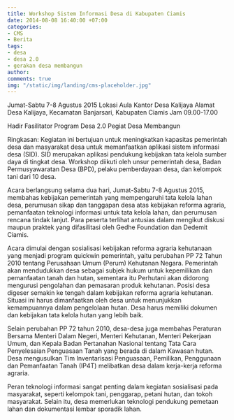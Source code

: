 ```yaml
---
title: Workshop Sistem Informasi Desa di Kabupaten Ciamis
date: 2014-08-08 16:40:00 +07:00
categories:
- CMS
- Berita
tags:
- desa
- desa 2.0
- gerakan desa membangun
author: 
comments: true
img: "/static/img/landing/cms-placeholder.jpg"
---
```


Jumat-Sabtu     7-8 Agustus 2015
Lokasi     Aula Kantor Desa Kalijaya
Alamat     Desa Kalijaya, Kecamatan Banjarsari, Kabupaten Ciamis
Jam     09.00-17.00

Hadir
Fasilitator Program Desa 2.0
Pegiat Desa Membangun

Ringkasan:
Kegiatan ini bertujuan untuk meningkatkan kapasitas pemerintah desa dan masyarakat desa untuk memanfaatkan aplikasi sistem informasi desa (SID). SID merupakan aplikasi pendukung kebijakan tata kelola sumber daya di tingkat desa. Workshop diikuti oleh unsur pemerintah desa, Badan Permusyawaratan Desa (BPD), pelaku pemberdayaan desa, dan kelompok tani dari 10 desa.

Acara berlangsung selama dua hari, Jumat-Sabtu 7-8 Agustus 2015, membahas kebijakan pemerintah yang mempengaruhi tata kelola lahan desa, perumusan sikap dan tanggapan desa atas kebijakan reforma agraria, pemanfaatan teknologi informasi untuk tata kelola lahan, dan perumusan rencana tindak lanjut. Para peserta terlihat antusias dalam mengikut diskusi maupun praktek yang difasilitasi oleh Gedhe Foundation dan Dedemit Ciamis.

Acara dimulai dengan sosialisasi kebijakan reforma agraria kehutanaan yang menjadi program quickwin pemerintah, yaitu perubahan PP 72 Tahun 2010 tentang Perusahaan Umum (Perum) Kehutanan Negara. Pemerintah akan mendudukkan desa sebagai subjek hukum untuk kepemilikan dan pemanfaatan tanah dan hutan, sementara itu Perhutani akan didorong mengurusi pengolahan dan pemasaran produk kehutanan. Posisi desa digeser semakin ke tengah dalam kebijakan reforma agraria kehutanan. Situasi ini harus dimanfaatkan oleh desa untuk menunjukkan kemampuannya dalam pengelolaan hutan. Desa harus memiliki dokumen dan kebijakan tata kelola hutan yang lebih baik.

Selain perubahan PP 72 tahun 2010, desa-desa juga membahas Peraturan Bersama Menteri Dalam Negeri, Menteri Kehutanan, Menteri Pekerjaan Umum, dan Kepala Badan Pertanahan Nasional tentang Tata Cara Penyelesaian Penguasaan Tanah yang berada di dalam Kawasan hutan. Desa mengusulkan Tim Inventarisasi Penguasaan, Pemilikan, Penggunaan dan Pemanfaatan Tanah (IP4T) melibatkan desa dalam kerja-kerja reforma agraria.

Peran teknologi informasi sangat penting dalam kegiatan sosialisasi pada masyarakat, seperti kelompok tani, penggarap, petani hutan, dan tokoh masyarakat. Selain itu, desa memerlukan teknologi pendukung pemetaan lahan dan dokumentasi lembar sporadik lahan.